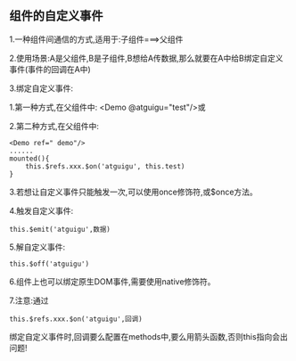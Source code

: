 ## 组件的自定义事件

1.一种组件间通信的方式,适用于:子组件===>父组件

2.使用场景:A是父组件,B是子组件,B想给A传数据,那么就要在A中给B绑定自定义事件(事件的回调在A中)

3.绑定自定义事件:

1.第一种方式,在父组件中: <Demo @atguigu="test"/>或<Demo v-on:atguigu="test"/>

2.第二种方式,在父组件中:

```
<Demo ref=" demo"/>
......
mounted(){
	this.$refs.xxx.$on('atguigu', this.test)
}
```

3.若想让自定义事件只能触发一次,可以使用once修饰符,或$once方法。

4.触发自定义事件: 

```
this.$emit('atguigu',数据)
```

5.解自定义事件:

```
this.$off('atguigu')
```

6.组件上也可以绑定原生DOM事件,需要使用native修饰符。

7.注意:通过

```
this.$refs.xxx.$on('atguigu',回调)
```

绑定自定义事件时,回调要么配置在methods中,要么用箭头函数,否则this指向会出问题!